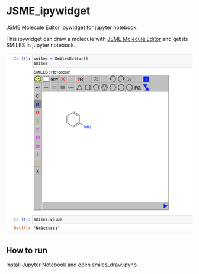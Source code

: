 # JSME_ipywidget
[JSME Molecule Editor][jsme] ipywidget for jupyter notebook.

This ipywidget can draw a molecule with [JSME Molecule Editor][jsme] and get its SMILES in jupyter notebook.

[jsme]:https://peter-ertl.com/jsme/

![demo image](https://github.com/lithium0003/JSME_ipywidget/blob/master/imgs/image1.png)

## How to run
Install Jupyter Notebook and open smiles_draw.ipynb
